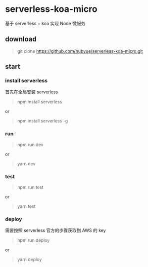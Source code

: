 # serverless-koa-micro

基于 serverless + koa 实现 Node 微服务

## download

> git clone https://github.com/hubvue/serverless-koa-micro.git

## start

### install serverless

首先在全局安装 serverless

> npm install serverless

or

> npm install serverless -g

### run

> npm run dev

or

> yarn dev

### test

> npm run test

or

> yarn test

### deploy

需要按照 serverless 官方的步骤获取到 AWS 的 key

> npm run deploy

or

> yarn deploy
